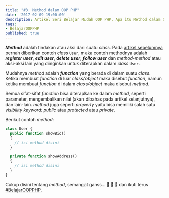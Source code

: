 ```yaml
---
title: "#3. Method dalam OOP PHP"
date: '2017-02-09 19:00:00'
description: Artikel Seri Belajar Mudah OOP PHP, Apa itu Method dalam OOP PHP ? Di sini akan saya jelaskan...
tags:
- BelajarOOPPHP
published: true
---
```


**_Method_** adalah tindakan atau aksi dari suatu *class*. Pada <a href="https://khoerodin.id/class-dan-property-dalam-oop-php/" target="_blank">artikel sebelumnya</a> pernah diberikan contoh *class* `User`, maka contoh methodnya adalah **_register user_**, **_edit user_**, **_delete user_**, **_follow user_** dan *method-method* atau aksi-aksi lain yang diinginkan untuk diterapkan dalam *class* `User`.

Mudahnya *method* adalah **_function_** yang berada di dalam suatu *class*. Ketika membuat *function* di luar *class/object* maka disebut *function*, namun ketika membuat *function* di dalam *class/object* maka disebut *method*. 

Semua sifat-sifat *function* bisa diterapkan ke dalam *method*, seperti parameter, mengembalikan nilai (akan dibahas pada artikel selanjutnya), dan lain-lain. *method* juga seperti *property* yaitu bisa memiliki salah satu *visibility keyword: public* atau *protected* atau *private*. 

Berikut contoh *method*:

```php
class User {
  public function showBio()
  {
  	// isi method disini
  }

  private function showAddress()
  {
  	// isi method disini
  }
}
```

Cukup disini tentang *method*, semangat ganss... :muscle: :muscle: :muscle: dan ikuti terus <a href="https://khoerodin.id/tag/#BelajarOOPPHP" target="_blank">#BelajarOOPPHP</a>.